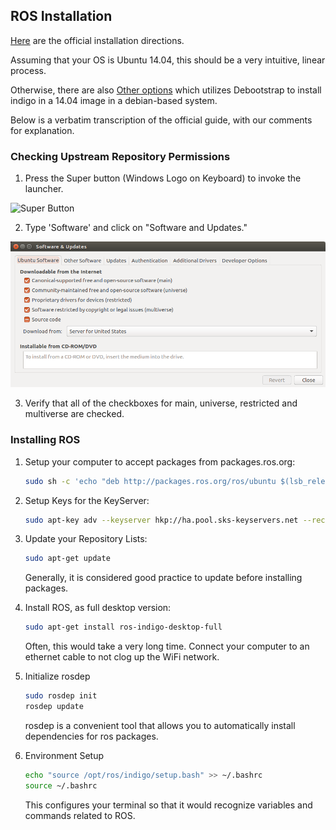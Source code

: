 ## ROS Installation

[Here](http://wiki.ros.org/indigo/Installation/Ubuntu) are the official installation directions.

Assuming that your OS is Ubuntu 14.04, this should be a very intuitive, linear process.

Otherwise, there are also [Other options](http://wiki.ros.org/ROS/Tutorials/InstallingIndigoInChroot) which utilizes Debootstrap to install indigo in a 14.04 image in a debian-based system.

Below is a verbatim transcription of the official guide, with our comments for explanation.

### Checking Upstream Repository Permissions
1. Press the Super button (Windows Logo on Keyboard) to invoke the launcher.

![Super Button](images/super.png)

2. Type 'Software' and click on "Software and Updates."

![SWU](images/software_and_updates.png)

3. Verify that all of the checkboxes for main, universe, restricted and multiverse are checked.

### Installing ROS

1. Setup your computer to accept packages from packages.ros.org:

	```bash
	sudo sh -c 'echo "deb http://packages.ros.org/ros/ubuntu $(lsb_release -sc) main" > /etc/apt/sources.list.d/ros-latest.list'
	```

2. Setup Keys for the KeyServer:

	```bash
	sudo apt-key adv --keyserver hkp://ha.pool.sks-keyservers.net --recv-key 0xB01FA116	
	```

3. Update your Repository Lists:

	```bash
	sudo apt-get update
	```

	Generally, it is considered good practice to update before installing packages.

4. Install ROS, as full desktop version:

	```bash
	sudo apt-get install ros-indigo-desktop-full
	```

	Often, this would take a very long time. Connect your computer to an ethernet cable to not clog up the WiFi network.

5. Initialize rosdep

	```bash
	sudo rosdep init
	rosdep update
	```
	
	rosdep is a convenient tool that allows you to automatically install dependencies for ros packages.

6. Environment Setup

	```bash
	echo "source /opt/ros/indigo/setup.bash" >> ~/.bashrc
	source ~/.bashrc	
	```

	This configures your terminal so that it would recognize variables and commands related to ROS.
